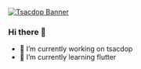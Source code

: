 
[![Tsacdop Banner][]][google play] 

### Hi there 👋

- 🔭 I’m currently working on tsacdop
- 🌱 I’m currently learning flutter


[tsacdop banner]: https://raw.githubusercontent.com/stonega/tsacdop/master/preview/banner.png
[google play]: https://play.google.com/store/apps/details?id=com.stonegate.tsacdop
